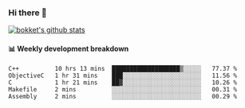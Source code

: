 ### Hi there 👋
[![bokket's github stats](https://github-readme-stats.vercel.app/api?username=bokket&show_icons=true&count_private=true)](https://github.com/anuraghazra/github-readme-stats)

#### :bar_chart: Weekly development breakdown
<!--START_SECTION:waka-->
```text
C++          10 hrs 13 mins  ███████████████████▒░░░░░   77.37 % 
ObjectiveC   1 hr 31 mins    ███░░░░░░░░░░░░░░░░░░░░░░   11.56 % 
C            1 hr 21 mins    ██▓░░░░░░░░░░░░░░░░░░░░░░   10.26 % 
Makefile     2 mins          ░░░░░░░░░░░░░░░░░░░░░░░░░   00.31 % 
Assembly     2 mins          ░░░░░░░░░░░░░░░░░░░░░░░░░   00.29 % 
```
<!--END_SECTION:waka-->
